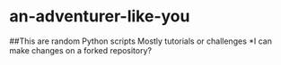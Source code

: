 # an-adventurer-like-you
##This are random Python scripts
Mostly tutorials or challenges
*I can make changes on a forked repository?
